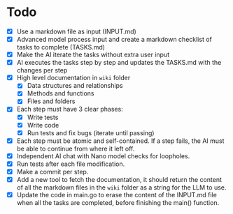 # Todo

- [x] Use a markdown file as input (INPUT.md)
- [x] Advanced model process input and create a markdown checklist of tasks to complete (TASKS.md)
- [x] Make the AI iterate the tasks without extra user input
- [x] AI executes the tasks step by step and updates the TASKS.md with the changes per step
- [x] High level documentation in `wiki` folder
  - [x] Data structures and relationships
  - [x] Methods and functions
  - [x] Files and folders
- [x] Each step must have 3 clear phases:
  - [x] Write tests
  - [x] Write code
  - [x] Run tests and fix bugs (iterate until passing)
- [x] Each step must be atomic and self-contained. If a step fails, the AI must be able to continue from where it left off.
- [x] Independent AI chat with Nano model checks for loopholes.
- [x] Run tests after each file modification.
- [x] Make a commit per step.
- [x] Add a new tool to fetch the documentation, it should return the content of all the markdown files in the `wiki` folder as a string for the LLM to use.
- [x] Update the code in main.go to erase the content of the INPUT.md file when all the tasks are completed, before finishing the main() function.
